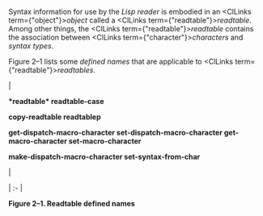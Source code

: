  



Syntax information for use by the *Lisp reader* is embodied in an <ClLinks  term={"object"}><i>object</i></ClLinks> called a <ClLinks  term={"readtable"}><i>readtable</i></ClLinks>. Among other things, the <ClLinks  term={"readtable"}><i>readtable</i></ClLinks> contains the association between <ClLinks  term={"character"}><i>characters</i></ClLinks> and *syntax types*. 



Figure 2–1 lists some *defined names* that are applicable to <ClLinks  term={"readtable"}><i>readtables</i></ClLinks>. 



|<p>**\*readtable\* readtable-case** </p><p>**copy-readtable readtablep** </p><p>**get-dispatch-macro-character set-dispatch-macro-character get-macro-character set-macro-character** </p><p>**make-dispatch-macro-character set-syntax-from-char**</p>|

| :- |





**Figure 2–1. Readtable defined names** 




